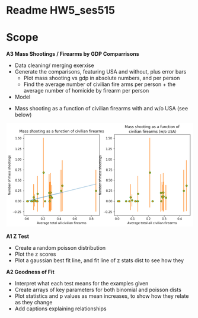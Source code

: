 # Readme HW5_ses515

# Scope

**A3 Mass Shootings / Firearms by GDP Comparrisons**
* Data cleaning/ merging exerxise 
* Generate the comparisons, featuring USA and without, plus error bars
  - Plot mass shooting vs gdp in absolute numbers, and per person
  - Find the average number of civilian fire arms per person + the average number of homicide by firearm per person
* Model
 - Mass shooting as a function of civilian firearms with and w/o USA (see below)

![output](mass_shootings_function.png)

**A1 Z Test**
* Create a random poisson distribution
* Plot the z scores 
* Plot a gaussian best fit line, and fit line of z stats dist to see how they 

**A2 Goodness of Fit**
* Interpret what each test means for the examples given
* Create arrays of key parameters for both binomial and poisson dists
* Plot statistics and p values as mean increases, to show how they relate as they change
* Add captions explaining relationships

